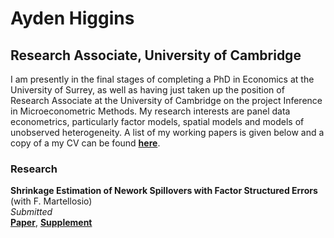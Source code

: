 #  Ayden Higgins
## Research Associate, University of Cambridge
  
I am presently in the final stages of completing a PhD in Economics at the University of
Surrey, as well as having just taken up the position of Research Associate at the University of
Cambridge on the project Inference in Microeconometric Methods. My research interests are panel data econometrics, particularly factor models, spatial models and models of unobserved heterogeneity. A list of my working papers is given below and a copy of a my CV can be found <strong><a href="{{ CV.pdf | prepend: '/assets/pdf/CV/CV.pdf' | relative_url | download }}">here</a></strong>. 

### Research

<b> Shrinkage Estimation of Nework Spillovers with Factor Structured Errors </b> (with F. Martellosio) <br> <i> Submitted </i> <br> <strong><a href="{{ Master.pdf | prepend: '/assets/pdf/Shrinkage/Master.pdf' | relative_url | download }}">Paper</a></strong>, <strong><a href="{{ Supplement.pdf | prepend: '/assets/pdf/Shrinkage/Supplement.pdf' | relative_url | download }}">Supplement</a></strong>




